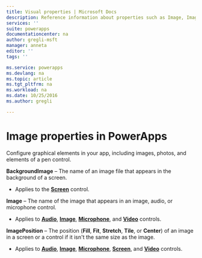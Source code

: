 ```yaml
---
title: Visual properties | Microsoft Docs
description: Reference information about properties such as Image, ImagePosition, and BackgroundImage
services: ''
suite: powerapps
documentationcenter: na
author: gregli-msft
manager: anneta
editor: ''
tags: ''

ms.service: powerapps
ms.devlang: na
ms.topic: article
ms.tgt_pltfrm: na
ms.workload: na
ms.date: 10/25/2016
ms.author: gregli

---
```

# Image properties in PowerApps
Configure graphical elements in your app, including images, photos, and elements of a pen control.

**BackgroundImage** – The name of an image file that appears in the background of a screen.

* Applies to the **[Screen](control-screen.md)** control.

**Image** – The name of the image that appears in an image, audio, or microphone control.

* Applies to **[Audio](../maker/controls/control-audio-video.md)**, **[Image](../maker/controls/control-image.md)**, **[Microphone](control-microphone.md)**, and **[Video](../maker/controls/control-audio-video.md)** controls.

**ImagePosition** – The position (**Fill**, **Fit**, **Stretch**, **Tile**, or **Center**) of an image in a screen or a control if it isn't the same size as the image.

* Applies to **[Audio](../maker/controls/control-audio-video.md)**, **[Image](../maker/controls/control-image.md)**, **[Microphone](control-microphone.md)**, **[Screen](control-screen.md)**, and **[Video](../maker/controls/control-audio-video.md)** controls.

